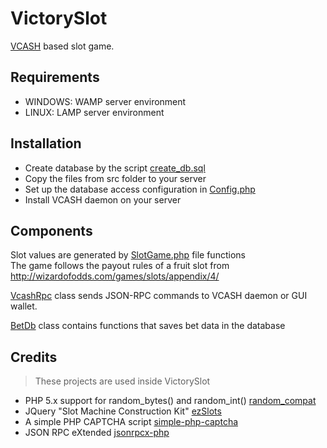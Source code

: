 # VictorySlot

 [VCASH](https://github.com/openvcash/vcash) based slot game.

## Requirements

* WINDOWS: WAMP server environment
* LINUX: LAMP server environment

## Installation

* Create database by the script [create_db.sql](src/db/create_db.sql)
* Copy the files from src folder to your server
* Set up the database access configuration in [Config.php](src/include/Config.php)
* Install VCASH daemon on your server

## Components

Slot values are generated by [SlotGame.php](src/include/SlotGame.php) file functions  
The game follows the payout rules of a fruit slot from http://wizardofodds.com/games/slots/appendix/4/

[VcashRpc](src/include/VcashRpc.php) class sends JSON-RPC commands to VCASH daemon or GUI wallet.

[BetDb](src/include/BetDb.php) class contains functions that saves bet data in the database

## Credits

> These projects are used inside VictorySlot
* PHP 5.x support for random_bytes() and random_int() 
[random_compat](https://github.com/paragonie/random_compat)
* JQuery "Slot Machine Construction Kit" 
[ezSlots](https://github.com/kirkjerk/ezslots)
* A simple PHP CAPTCHA script
[simple-php-captcha](https://github.com/claviska/simple-php-captcha)
* JSON RPC eXtended
[jsonrpcx-php](https://github.com/jenolan/jsonrpcx-php)
